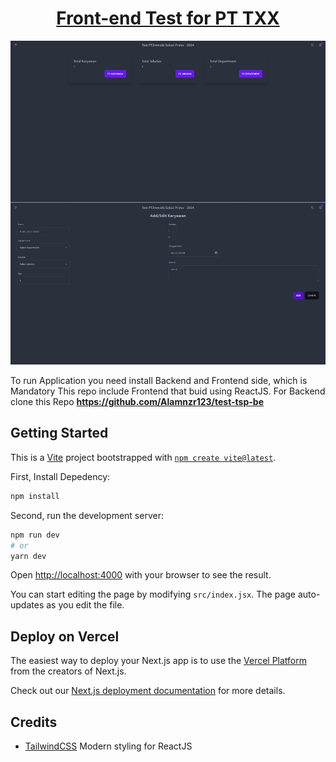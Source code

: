<h1 align="center">
  <a href="https://github.com/Alamnzr123/test-tsp-fe">
   Front-end Test for PT TXX
  </a>
  <br />
</h1>

![screenshot](public/ss2.png)

To run Application you need install Backend and Frontend side, which is Mandatory
This repo include Frontend that buid using ReactJS. For Backend clone this Repo
**https://github.com/Alamnzr123/test-tsp-be**


## Getting Started

This is a [Vite](https://vitejs.dev/) project bootstrapped with [`npm create vite@latest`](https://vitejs.dev/guide/).

First, Install Depedency:

```bash
npm install
```

Second, run the development server:

```bash
npm run dev
# or
yarn dev
```

Open [http://localhost:4000](http://localhost:4000) with your browser to see the result.

You can start editing the page by modifying `src/index.jsx`. The page auto-updates as you edit the file.

## Deploy on Vercel

The easiest way to deploy your Next.js app is to use the [Vercel Platform](https://vercel.com/new?utm_medium=default-template&filter=next.js&utm_source=create-next-app&utm_campaign=create-next-app-readme) from the creators of Next.js.

Check out our [Next.js deployment documentation](https://nextjs.org/docs/deployment) for more details.

## Credits
- [TailwindCSS](https://tailwindcss.com/) Modern styling for ReactJS
